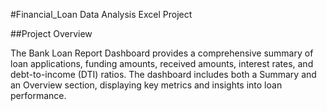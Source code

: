#Financial_Loan Data Analysis Excel Project

##Project Overview

The Bank Loan Report Dashboard provides a comprehensive summary of loan applications, funding amounts, received amounts, interest rates, and debt-to-income (DTI) ratios. The dashboard includes both a Summary and an Overview section, displaying key metrics and insights into loan performance.
